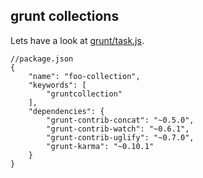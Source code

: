##  grunt collections

Lets have a look at [grunt/task.js](https://github.com/gruntjs/grunt/blob/d47c75543b09218be95869eed4c285d6044b538b/lib/grunt/task.js#L388-L405).

<pre class="fragment"><code class="json">//package.json
{
    "name": "foo-collection",
    "keywords": [
        "gruntcollection"
    ],
    "dependencies": {
        "grunt-contrib-concat": "~0.5.0",
        "grunt-contrib-watch": "~0.6.1",
        "grunt-contrib-uglify": "~0.7.0",
        "grunt-karma": "~0.10.1"
    }
}
</code></pre>
